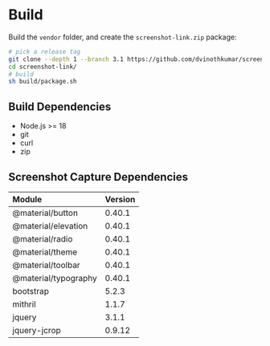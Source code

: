 
# Build

Build the `vendor` folder, and create the `screenshot-link.zip` package:

```bash
# pick a release tag
git clone --depth 1 --branch 3.1 https://github.com/dvinothkumar/screenshot-link.git
cd screenshot-link/
# build
sh build/package.sh
```

## Build Dependencies

- Node.js >= 18
- git
- curl
- zip

## Screenshot Capture Dependencies

| Module              | Version
| :-                  | :-
| @material/button    | 0.40.1
| @material/elevation | 0.40.1
| @material/radio     | 0.40.1
| @material/theme     | 0.40.1
| @material/toolbar   | 0.40.1
| @material/typography| 0.40.1
| bootstrap           |  5.2.3
| mithril             |  1.1.7
| jquery              |  3.1.1
| jquery-jcrop        |  0.9.12
